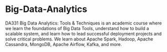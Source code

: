 # Big-Data-Analytics
DA331 Big Data Analytics: Tools & Techniques is an academic course where we learn the foundations of Big Data Tools, understand how to build a scalable system, and learn how to lead successful deployment projects and solve critical problems. We learn about Apache Spark, Hadoop, Apache Cassandra, MongoDB, Apache Airflow, Kafka, and more.
